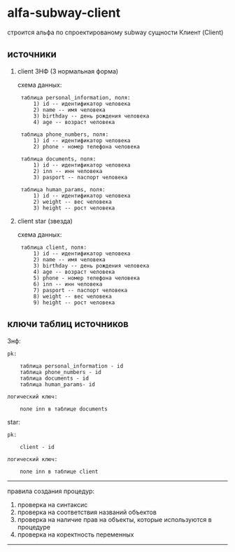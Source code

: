 # alfa-subway-client

строится альфа по спроектированому subway сущности Клиент (Client)

источники 
---
1) client 3НФ (3 нормальная форма)
    
    схема данных:

        таблица personal_information, поля:
            1) id -- идентификатор человека
            2) name -- имя человека
            3) birthday -- день рождения человека
            4) age -- возраст человека
        
        таблица phone_numbers, поля:
            1) id -- идентификатор человека
            2) phone - номер телефона человека

        таблица documents, поля:
            1) id -- идентификатор человека
            2) inn -- инн человека
            3) pasport -- паспорт человека

        таблица human_params, поля:
            1) id -- идентификатор человека
            2) weight -- вес человека 
            3) height -- рост человека


2) client star (звезда)
    
    схема данных:

        таблица client, поля:
            1) id -- идентификатор человека
            2) name -- имя человека
            3) birthday -- день рождения человека
            4) age -- возраст человека
            5) phone - номер телефона человека
            6) inn -- инн человека
            7) pasport -- паспорт человека
            8) weight -- вес человека 
            9) height -- рост человека


ключи таблиц источников
---
3нф:

    pk:

        таблица personal_information - id
        таблица phone_numbers - id
        таблица documents - id
        таблица human_params- id
    
    логический ключ:

        поле inn в таблице documents

star:

    pk:

        client - id

    логический ключ:

        поле inn в таблице client



---
правила создания процедур:
1) проверка на синтаксис
2) проверка на соответствия названий объектов
3) проверка на наличие прав на объекты, которые используются в процедуре
4) проверка на коректность переменных
---